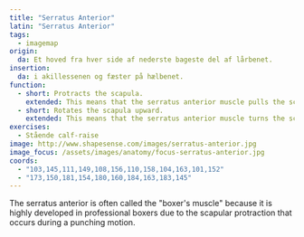 ```yaml
---
title: "Serratus Anterior"
latin: "Serratus Anterior"
tags:
  - imagemap
origin: 
  da: Et hoved fra hver side af nederste bageste del af lårbenet.
insertion: 
  da: i akillessenen og fæster på hælbenet.
function: 
  - short: Protracts the scapula.
    extended: This means that the serratus anterior muscle pulls the scapula, or shoulder blade, forward and around the ribcage.
  - short: Rotates the scapula upward.
    extended: This means that the serratus anterior muscle turns the scapula, or shoulder blade, such that the bottom of the scapula moves upward and laterally (i.e. outward).
exercises:
  - Stående calf-raise
image: http://www.shapesense.com/images/serratus-anterior.jpg
image_focus: /assets/images/anatomy/focus-serratus-anterior.jpg
coords:
  - "103,145,111,149,108,156,110,158,104,163,101,152"
  - "173,150,181,154,180,160,184,163,183,145"
---
```


The serratus anterior is often called the "boxer's muscle" because it is highly developed in professional boxers due to the scapular protraction that occurs during a punching motion.
